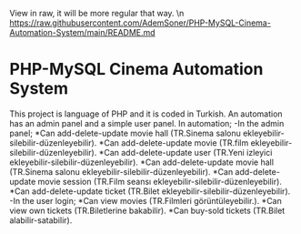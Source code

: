 View in raw, it will be more regular that way. \n
https://raw.githubusercontent.com/AdemSoner/PHP-MySQL-Cinema-Automation-System/main/README.md
# PHP-MySQL Cinema Automation System
This project is language of PHP and it is coded in Turkish.
An automation has an admin panel and a simple user panel.
In automation;
-In the admin panel;
  *Can add-delete-update movie hall    (TR.Sinema salonu ekleyebilir-silebilir-düzenleyebilir).
  *Can add-delete-update movie         (TR.film ekleyebilir-silebilir-düzenleyebilir).
  *Can add-delete-update user          (TR.Yeni izleyici ekleyebilir-silebilir-düzenleyebilir).
  *Can add-delete-update movie hall    (TR.Sinema salonu ekleyebilir-silebilir-düzenleyebilir).
  *Can add-delete-update movie session (TR.Film seansı ekleyebilir-silebilir-düzenleyebilir).
  *Can add-delete-update ticket        (TR.Bilet ekleyebilir-silebilir-düzenleyebilir).
-In the user login;
  *Can view movies         (TR.Filmleri görüntüleyebilir.).
  *Can view own tickets    (TR.Biletlerine bakabilir).
  *Can buy-sold tickets    (TR.Bilet alabilir-satabilir).
